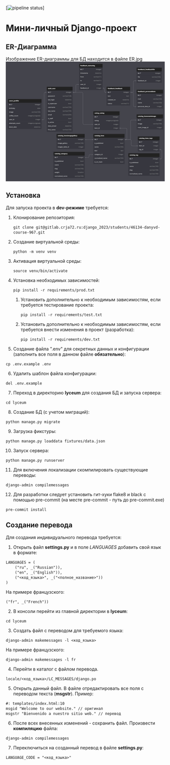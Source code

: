 [![pipeline status](https://gitlab.crja72.ru/django_2023/students/46134-danyvd-course-967/badges/main/pipeline.svg)]

# Мини-личный Django-проект

## ER-Диаграмма
Изображение ER-диаграммы для БД находится в файле ER.jpg
![ER](ER.jpg)

## Установка
Для запуска проекта в **dev-режиме** требуется:

1. Клонирование репозитория:
    ```
    git clone git@gitlab.crja72.ru:django_2023/students/46134-danyvd-course-967.git
    ```
2. Создание виртуальной среды:
    ```
    python -m venv venv
    ```
3. Активация виртуальной среды:
    ```
    source venv/bin/activate
    ```
4. Установка необходимых зависимостей:
    ```
    pip install -r requirements/prod.txt
    ```
    1. Установить дополнительно к необходимым зависимостям, если требуется тестирование проекта:
        ```
        pip install -r requirements/test.txt
        ```
    2. Установить дополнительно к необходимым зависимостям, если требуется внести изменения в проект (разработка):
        ```
        pip install -r requirements/dev.txt
        ```
5. Создание файла ".env" для секретных данных и конфигурации (заполнить все поля в данном файле **обязательно**):
```
cp .env.example .env
```
6. Удалить шаблон файла конфигурации:
```
del .env.example
```
7. Переход в директорию **lyceum** для создания БД и запуска сервера:
```
cd lyceum
```
8. Создание БД (с учетом миграций):
```
python manage.py migrate
```
9. Загрузка фикстуры:
```
python manage.py loaddata fixtures/data.json
```
10. Запуск сервера:
```
python manage.py runserver
```
11. Для включения локализации скомпилировать существующие переводы:
```
django-admin compilemessages
```
12. Для разработки следует установить гит-хуки flake8 и black с помощью pre-commit (на месте pre-commit - путь до pre-commit.exe)
```
pre-commit install
```

## Создание перевода
Для создания индивидуального перевода требуется:
1. Открыть файл **settings.py** и в поле *LANGUAGES* добавить свой язык в формате:
```
LANGUAGES = (
    ("ru", _("Russian")),
    ("en", _("English")),
    ("<код_языка>", _("<полное_название>"))
)
```
На примере французского:
```
("fr", _("French"))
```
2. В консоли перейти из главной директории в **lyceum**:
```
cd lyceum
```
3. Создать файл с переводом для требуемого языка:
```
django-admin makemessages -l <код_языка>
```
На примере французского:
```
django-admin makemessages -l fr
```
4. Перейти в каталог с файлом перевода.
```
locale/<код_языка>/LC_MESSAGES/django.po
```
5. Открыть данный файл. В файле отредактировать все поля с переводом текста (**msgstr**).
Пример:
```
#: templates/index.html:10
msgid "Welcome to our website." // оригинал
msgstr "Bienvenido a nuestro sitio web." // перевод
```
6. После всех внесенных изменений - сохранить файл. Произвести **компиляцию** файла:
```
django-admin compilemessages
```
7. Переключиться на созданный перевод в файле **settings.py**:
```
LANGUAGE_CODE = "<код_языка>"
```